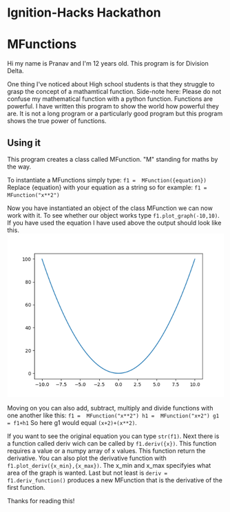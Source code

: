 # Ignition-Hacks Hackathon
# MFunctions

Hi my name is Pranav and I'm 12 years old. This program is for Division Delta.

One thing I've noticed about High school students is that they struggle to grasp the concept of a mathamtical function. Side-note here: Please do not confuse my mathematical function  with a python function. Functions are powerful. I have written this program to show the world how powerful they are. It is not a long program or a particularly good program but this program shows the true power of functions.

## Using it

This program creates a class called MFunction. "M" standing for maths by the way.

To instantiate a MFunctions simply type:
`f1 =  MFunction({equation})`
Replace {equation} with your equation as a string so for example:
`f1 =  MFunction("x**2")`

Now you have instantiated an object of the class MFunction we can now work with it.
To see whether our object works type  `f1.plot_graph(-10,10)`.
If you have used the equation I have used above the output should look like this.
![alt text](https://github.com/prantav/Ignition-Hacks/blob/master/Figure_1.png)

Moving on you can also add, subtract, multiply and divide functions with one another like this:
`f1 =  MFunction("x**2")
h1 =  MFunction("x+2")
g1 = f1+h1`
So here g1 would equal `(x+2)+(x**2)`.

If you want to see the original equation you can type `str(f1)`.
Next there is a function called deriv wich can be called by `f1.deriv({x})`.
This function requires a value or a numpy array of x values. This function return the derivative.
You can also plot the derivative function with `f1.plot_deriv({x_min},{x_max})`.
The x_min and x_max specifyies what area of the graph is wanted.
Last but not least is `deriv = f1.deriv_function()` produces a new MFunction that is the derivative of the first function.

Thanks for reading this!

